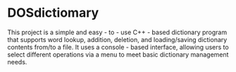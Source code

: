 # DOSdictiomary
This project is a simple and easy - to - use C++ - based dictionary program that supports word lookup, addition, deletion, and loading/saving dictionary contents from/to a file. It uses a console - based interface, allowing users to select different operations via a menu to meet basic dictionary management needs.
